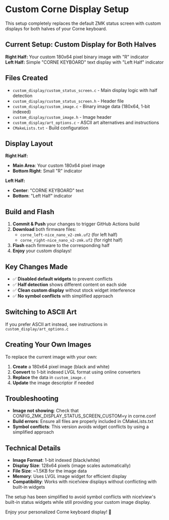 # Custom Corne Display Setup

This setup completely replaces the default ZMK status screen with custom displays for both halves of your Corne keyboard.

## Current Setup: Custom Display for Both Halves

**Right Half:** Your custom 180x64 pixel binary image with "R" indicator  
**Left Half:** Simple "CORNE KEYBOARD" text display with "Left Half" indicator

## Files Created

- `custom_display/custom_status_screen.c` - Main display logic with half detection
- `custom_display/custom_status_screen.h` - Header file  
- `custom_display/custom_image.c` - Binary image data (180x64, 1-bit indexed)
- `custom_display/custom_image.h` - Image header
- `custom_display/art_options.c` - ASCII art alternatives and instructions
- `CMakeLists.txt` - Build configuration

## Display Layout

**Right Half:**
- **Main Area**: Your custom 180x64 pixel image
- **Bottom Right**: Small "R" indicator

**Left Half:**
- **Center**: "CORNE KEYBOARD" text
- **Bottom**: "Left Half" indicator

## Build and Flash

1. **Commit & Push** your changes to trigger GitHub Actions build
2. **Download** both firmware files:
   - `corne_left-nice_nano_v2-zmk.uf2` (for left half)
   - `corne_right-nice_nano_v2-zmk.uf2` (for right half)  
3. **Flash** each firmware to the corresponding half
4. **Enjoy** your custom displays!

## Key Changes Made

- ✅ **Disabled default widgets** to prevent conflicts
- ✅ **Half detection** shows different content on each side
- ✅ **Clean custom display** without stock widget interference
- ✅ **No symbol conflicts** with simplified approach

## Switching to ASCII Art

If you prefer ASCII art instead, see instructions in `custom_display/art_options.c`

## Creating Your Own Images

To replace the current image with your own:

1. **Create** a 180x64 pixel image (black and white)
2. **Convert** to 1-bit indexed LVGL format using online converters
3. **Replace** the data in `custom_image.c`
4. **Update** the image descriptor if needed

## Troubleshooting

- **Image not showing**: Check that CONFIG_ZMK_DISPLAY_STATUS_SCREEN_CUSTOM=y in corne.conf
- **Build errors**: Ensure all files are properly included in CMakeLists.txt  
- **Symbol conflicts**: This version avoids widget conflicts by using a simplified approach

## Technical Details

- **Image Format**: 1-bit indexed (black/white)
- **Display Size**: 128x64 pixels (image scales automatically)
- **File Size**: ~1.5KB for the image data
- **Memory**: Uses LVGL image widget for efficient display
- **Compatibility**: Works with nice!view displays without conflicting with built-in widgets

The setup has been simplified to avoid symbol conflicts with nice!view's built-in status widgets while still providing your custom image display.

Enjoy your personalized Corne keyboard display! 🎯
